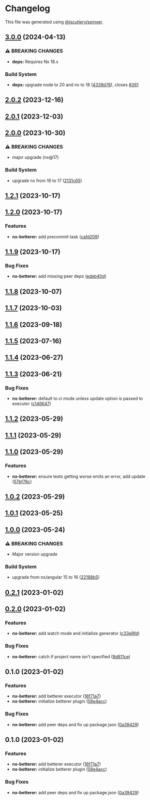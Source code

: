 # Changelog

This file was generated using [@jscutlery/semver](https://github.com/jscutlery/semver).

## [3.0.0](https://github.com/spaceribs/spaceribs/compare/nx-betterer-2.0.2...nx-betterer-3.0.0) (2024-04-13)


### ⚠ BREAKING CHANGES

* **deps:** Requires Nx 18.x

### Build System

* **deps:** upgrade node to 20 and nx to 18 ([4339d76](https://github.com/spaceribs/spaceribs/commit/4339d76c0742f05862ce1d814035ce9abb885ded)), closes [#261](https://github.com/spaceribs/spaceribs/issues/261)

## [2.0.2](https://github.com/spaceribs/spaceribs/compare/nx-betterer-2.0.1...nx-betterer-2.0.2) (2023-12-16)

## [2.0.1](https://github.com/spaceribs/spaceribs/compare/nx-betterer-2.0.0...nx-betterer-2.0.1) (2023-12-03)

## [2.0.0](https://github.com/spaceribs/spaceribs/compare/nx-betterer-1.2.1...nx-betterer-2.0.0) (2023-10-30)


### ⚠ BREAKING CHANGES

* major upgrade (nx@17)

### Build System

* upgrade nx from 16 to 17 ([2131c65](https://github.com/spaceribs/spaceribs/commit/2131c6513226dfde256cf2eea6dac30f04ff551e))

## [1.2.1](https://github.com/spaceribs/spaceribs/compare/nx-betterer-1.2.0...nx-betterer-1.2.1) (2023-10-17)

## [1.2.0](https://github.com/spaceribs/spaceribs/compare/nx-betterer-1.1.9...nx-betterer-1.2.0) (2023-10-17)


### Features

* **nx-betterer:** add precommit task ([cafd209](https://github.com/spaceribs/spaceribs/commit/cafd209c1435aefe30bbfdd1f87e2eca2dafe1fa))

## [1.1.9](https://github.com/spaceribs/spaceribs/compare/nx-betterer-1.1.8...nx-betterer-1.1.9) (2023-10-17)


### Bug Fixes

* **nx-betterer:** add missing peer deps ([edeb40d](https://github.com/spaceribs/spaceribs/commit/edeb40d86e1e6af596984017a719be0b9172bc71))

## [1.1.8](https://github.com/spaceribs/spaceribs/compare/nx-betterer-1.1.7...nx-betterer-1.1.8) (2023-10-07)

## [1.1.7](https://github.com/spaceribs/spaceribs/compare/nx-betterer-1.1.6...nx-betterer-1.1.7) (2023-10-03)

## [1.1.6](https://github.com/spaceribs/spaceribs/compare/nx-betterer-1.1.5...nx-betterer-1.1.6) (2023-09-18)

## [1.1.5](https://github.com/spaceribs/spaceribs/compare/nx-betterer-1.1.4...nx-betterer-1.1.5) (2023-07-16)

## [1.1.4](https://github.com/spaceribs/spaceribs/compare/nx-betterer-1.1.3...nx-betterer-1.1.4) (2023-06-27)

## [1.1.3](https://github.com/spaceribs/spaceribs/compare/nx-betterer-1.1.2...nx-betterer-1.1.3) (2023-06-21)


### Bug Fixes

* **nx-betterer:** default to ci mode unless update option is passed to executor ([c146647](https://github.com/spaceribs/spaceribs/commit/c146647366306ad7adbcc972d8c223b114021d84))

## [1.1.2](https://github.com/spaceribs/spaceribs/compare/nx-betterer-1.1.1...nx-betterer-1.1.2) (2023-05-29)

## [1.1.1](https://github.com/spaceribs/spaceribs/compare/nx-betterer-1.1.0...nx-betterer-1.1.1) (2023-05-29)

## [1.1.0](https://github.com/spaceribs/spaceribs/compare/nx-betterer-1.0.2...nx-betterer-1.1.0) (2023-05-29)


### Features

* **nx-betterer:** ensure tests getting worse emits an error, add update ([57bf78c](https://github.com/spaceribs/spaceribs/commit/57bf78cd18b0d7d5b4d06e798028efd743959291))

## [1.0.2](https://github.com/spaceribs/spaceribs/compare/nx-betterer-1.0.1...nx-betterer-1.0.2) (2023-05-29)

## [1.0.1](https://github.com/spaceribs/spaceribs/compare/nx-betterer-1.0.0...nx-betterer-1.0.1) (2023-05-25)

## [1.0.0](https://github.com/spaceribs/spaceribs/compare/nx-betterer-0.2.1...nx-betterer-1.0.0) (2023-05-24)


### ⚠ BREAKING CHANGES

* Major version upgrade

### Build System

* upgrade from nx/angular 15 to 16 ([22188b5](https://github.com/spaceribs/spaceribs/commit/22188b5027d6e8e909020af3eaf4e9724d99d2f4))

## [0.2.1](https://github.com/spaceribs/spaceribs/compare/nx-betterer-0.2.0...nx-betterer-0.2.1) (2023-01-02)

## [0.2.0](https://github.com/spaceribs/spaceribs/compare/nx-betterer-0.1.0...nx-betterer-0.2.0) (2023-01-02)


### Features

* **nx-betterer:** add watch mode and initialize generator ([c33e8fd](https://github.com/spaceribs/spaceribs/commit/c33e8fdb1bca61368089573943d0e64c65a7414f))


### Bug Fixes

* **nx-betterer:** catch if project name isn't specified ([9d811ce](https://github.com/spaceribs/spaceribs/commit/9d811ce90b0f493071e9cf951e19e020f1618a9f))

## 0.1.0 (2023-01-02)


### Features

* **nx-betterer:** add betterer executor ([16f71a7](https://github.com/spaceribs/spaceribs/commit/16f71a7a40febb9b91df18029ab143655ba8430f))
* **nx-betterer:** initialize betterer plugin ([58e4acc](https://github.com/spaceribs/spaceribs/commit/58e4acc68088ec00f781f36548589563f5601033))


### Bug Fixes

* **nx-betterer:** add peer deps and fix up package.json ([0a39429](https://github.com/spaceribs/spaceribs/commit/0a39429463d09338c50290d162152cd70d09de9f))

## 0.1.0 (2023-01-02)


### Features

* **nx-betterer:** add betterer executor ([16f71a7](https://github.com/spaceribs/spaceribs/commit/16f71a7a40febb9b91df18029ab143655ba8430f))
* **nx-betterer:** initialize betterer plugin ([58e4acc](https://github.com/spaceribs/spaceribs/commit/58e4acc68088ec00f781f36548589563f5601033))


### Bug Fixes

* **nx-betterer:** add peer deps and fix up package.json ([0a39429](https://github.com/spaceribs/spaceribs/commit/0a39429463d09338c50290d162152cd70d09de9f))
